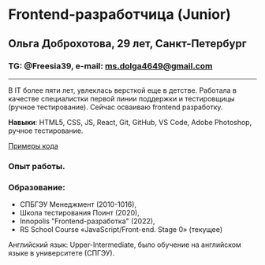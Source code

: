 # Frontend-разработчица (Junior)
## Ольга Доброхотова, 29 лет, Санкт-Петербург
### TG: @Freesia39, e-mail: ms.dolga4649@gmail.com
******
В IT более пяти лет, увлеклась версткой еще в детстве. Работала в качестве специалистки первой линии поддержки и тестировщицы (ручное тестирование). Сейчас осваиваю frontend разработку.

**Навыки**: HTML5, CSS, JS, React, Git, GitHub, VS Code, Adobe Photoshop, ручное тестирование. 

[Примеры кода](https://gitlab.com/Kolibri39/project-kolibri)
### Опыт работы. 
### Образование: 
* СПБГЭУ Менеджмент (2010-1016), 
* Школа тестирования Поинт (2020), 
* Innopolis "Frontend-разработка" (2022),
* RS School Course «JavaScript/Front-end. Stage 0» (текущее)

Английский язык: Upper-Intermediate, было обучение на английском языке в университете (СПГЭУ).